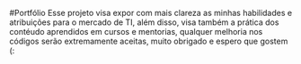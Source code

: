 #Portfólio
Esse projeto visa expor com mais clareza as minhas habilidades e atribuições para o mercado de TI, além disso, visa também a prática dos contéudo aprendidos em cursos e mentorias, qualquer melhoria nos códigos serão extremamente aceitas, muito obrigado e espero que gostem (:
